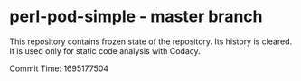 # perl-pod-simple - master branch

This repository contains frozen state of the repository.
Its history is cleared. It is used only for static code
analysis with Codacy.

Commit Time: 1695177504